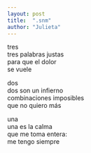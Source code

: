 ```yaml
---
layout: post
title:  ".snm"
author: "Julieta"
---
```


tres    
tres palabras justas    
para que el dolor    
se vuele

dos    
dos son un infierno    
combinaciones imposibles    
que no quiero más

una    
una es la calma    
que me toma entera:    
me tengo siempre
